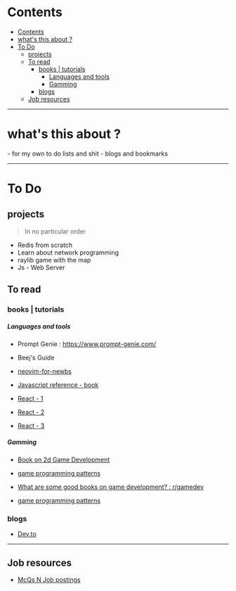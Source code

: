 # Contents
- [Contents](#contents)
- [what's this about ?](#whats-this-about-)
- [To Do](#to-do)
  - [projects](#projects)
  - [To read](#to-read)
    - [books | tutorials](#books--tutorials)
        - [Languages and tools](#languages-and-tools)
        - [Gamming](#gamming)
    - [blogs](#blogs)
  - [Job resources](#job-resources)

---

# what's this about ?
<p>
- for my own to do lists and shit 
- blogs and bookmarks 
</p>

---

# To Do

## projects

> In no particular order
- Redis from scratch
- Learn about network programming 
- raylib game with the map 
- Js - Web Server

## To read
### books | tutorials
##### Languages and tools
- Prompt Genie : https://www.prompt-genie.com/
- Beej's Guide
- [neovim-for-newbs]("https://typecraft.dev/neovim-for-newbs")
  
- [Javascript reference - book ]("https://javascript.info/")
- [React - 1 ](https://www.reactnative.express/)
- [React - 2 ](https://react-native-10x-faster.com/)
- [React - 3](https://www.reddit.com/r/reactnative/comments/y71ejd/favorite_react_native_youtube_channel/)

##### Gamming
- [Book on 2d Game Development ]("https://therealpenaz91.itch.io/2dgd-f0th")
  
  
- [game programming patterns]("https://gameprogrammingpatterns.com/contents.html")
  
  
- [What are some good books on game development? : r/gamedev]("https://www.reddit.com/r/gamedev/comments/10ngg7s/what_are_some_good_books_on_game_development/")
  
  
- [game programming patterns]("https://gameprogrammingpatterns.com/contents.html")
  
  

### blogs
- [ Dev.to ]("https://dev.to/")

---
## Job resources
- [McQs N Job postings]("https://www.sanfoundry.com/")
  
  